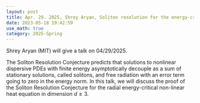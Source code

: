 ```yaml
---
layout: post
title: Apr. 29. 2025, Shrey Aryan, Soliton resolution for the energy-critical nonlinear heat equation in the radial case
date: 2023-05-18 19:42:59
use_math: true
category: 2025-Spring
---
```

 
Shrey Aryan (MIT) will give a talk on 04/29/2025.

The Soliton Resolution Conjecture predicts that solutions to nonlinear dispersive PDEs with finite energy asymptotically decouple as a sum of stationary solutions, called solitons, and free radiation with an error term going to zero in the energy norm.  In this talk, we will discuss the proof of the Soliton Resolution Conjecture for the radial energy-critical non-linear heat equation in dimension $d\geq 3$. 

